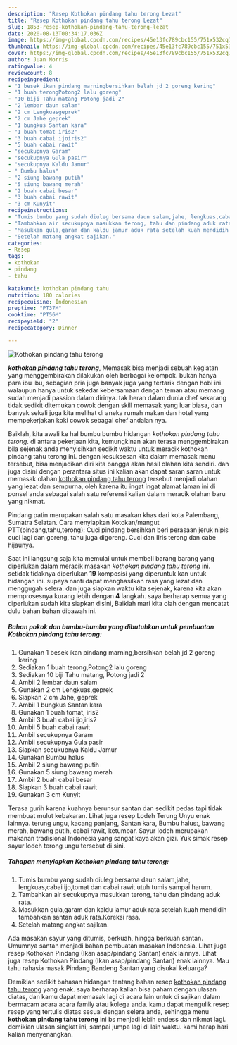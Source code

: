 ```yaml
---
description: "Resep Kothokan pindang tahu terong Lezat"
title: "Resep Kothokan pindang tahu terong Lezat"
slug: 1853-resep-kothokan-pindang-tahu-terong-lezat
date: 2020-08-13T00:34:17.036Z
image: https://img-global.cpcdn.com/recipes/45e13fc789cbc155/751x532cq70/kothokan-pindang-tahu-terong-foto-resep-utama.jpg
thumbnail: https://img-global.cpcdn.com/recipes/45e13fc789cbc155/751x532cq70/kothokan-pindang-tahu-terong-foto-resep-utama.jpg
cover: https://img-global.cpcdn.com/recipes/45e13fc789cbc155/751x532cq70/kothokan-pindang-tahu-terong-foto-resep-utama.jpg
author: Juan Morris
ratingvalue: 4
reviewcount: 8
recipeingredient:
- "1 besek ikan pindang marningbersihkan belah jd 2 goreng kering"
- "1 buah terongPotong2 lalu goreng"
- "10 biji Tahu matang Potong jadi 2"
- "2 lembar daun salam"
- "2 cm Lengkuasgeprek"
- "2 cm Jahe geprek"
- "1 bungkus Santan kara"
- "1 buah tomat iris2"
- "3 buah cabai ijoiris2"
- "5 buah cabai rawit"
- "secukupnya Garam"
- "secukupnya Gula pasir"
- "secukupnya Kaldu Jamur"
- " Bumbu halus"
- "2 siung bawang putih"
- "5 siung bawang merah"
- "2 buah cabai besar"
- "3 buah cabai rawit"
- "3 cm Kunyit"
recipeinstructions:
- "Tumis bumbu yang sudah diuleg bersama daun salam,jahe, lengkuas,cabai ijo,tomat dan cabai rawit utuh tumis sampai harum."
- "Tambahkan air secukupnya masukkan terong, tahu dan pindang aduk rata."
- "Masukkan gula,garam dan kaldu jamur aduk rata setelah kuah mendidih tambahkan santan aduk rata.Koreksi rasa."
- "Setelah matang angkat sajikan."
categories:
- Resep
tags:
- kothokan
- pindang
- tahu

katakunci: kothokan pindang tahu 
nutrition: 180 calories
recipecuisine: Indonesian
preptime: "PT37M"
cooktime: "PT56M"
recipeyield: "2"
recipecategory: Dinner

---
```



![Kothokan pindang tahu terong](https://img-global.cpcdn.com/recipes/45e13fc789cbc155/751x532cq70/kothokan-pindang-tahu-terong-foto-resep-utama.jpg)

<b><i>kothokan pindang tahu terong</i></b>, Memasak bisa menjadi sebuah kegiatan yang menggembirakan dilakukan oleh berbagai kelompok. bukan hanya para ibu ibu, sebagian pria juga banyak juga yang tertarik dengan hobi ini. walaupun hanya untuk sekedar kebersamaan dengan teman atau memang sudah menjadi passion dalam dirinya. tak heran dalam dunia chef sekarang tidak sedikit ditemukan cowok dengan skill memasak yang luar biasa, dan banyak sekali juga kita melihat di aneka rumah makan dan hotel yang mempekerjakan koki cowok sebagai chef andalan nya.

Baiklah, kita awali ke hal bumbu bumbu hidangan <i>kothokan pindang tahu terong</i>. di antara pekerjaan kita, kemungkinan akan terasa menggembirakan bila sejenak anda menyisihkan sedikit waktu untuk meracik kothokan pindang tahu terong ini. dengan kesuksesan kita dalam memasak menu tersebut, bisa menjadikan diri kita bangga akan hasil olahan kita sendiri. dan juga disini dengan perantara situs ini kalian akan dapat saran saran untuk memasak olahan <u>kothokan pindang tahu terong</u> tersebut menjadi olahan yang lezat dan sempurna, oleh karena itu ingat ingat alamat laman ini di ponsel anda sebagai salah satu referensi kalian dalam meracik olahan baru yang nikmat.

Pindang patin merupakan salah satu masakan khas dari kota Palembang, Sumatra Selatan. Cara menyiapkan Kotokan/mangut PTT(pindang,tahu,terong): Cuci pindang bersihkan beri perasaan jeruk nipis cuci lagi dan goreng, tahu juga digoreng. Cuci dan IIris terong dan cabe hijaunya.


Saat ini langsung saja kita memulai untuk membeli barang barang yang diperlukan dalam meracik masakan <u><i>kothokan pindang tahu terong</i></u> ini. setidak tidaknya diperlukan <b>19</b> komposisi yang diperuntuk kan untuk hidangan ini. supaya nanti dapat menghasilkan rasa yang lezat dan menggugah selera. dan juga siapkan waktu kita sejenak, karena kita akan memprosesnya kurang lebih dengan <b>4</b> langkah. saya berharap semua yang diperlukan sudah kita siapkan disini, Baiklah mari kita olah dengan mencatat dulu bahan bahan dibawah ini.

<!--inarticleads1-->

##### Bahan pokok dan bumbu-bumbu yang dibutuhkan untuk pembuatan Kothokan pindang tahu terong:

1. Gunakan 1 besek ikan pindang marning,bersihkan belah jd 2 goreng kering
1. Sediakan 1 buah terong,Potong2 lalu goreng
1. Sediakan 10 biji Tahu matang, Potong jadi 2
1. Ambil 2 lembar daun salam
1. Gunakan 2 cm Lengkuas,geprek
1. Siapkan 2 cm Jahe, geprek
1. Ambil 1 bungkus Santan kara
1. Gunakan 1 buah tomat, iris2
1. Ambil 3 buah cabai ijo,iris2
1. Ambil 5 buah cabai rawit
1. Ambil secukupnya Garam
1. Ambil secukupnya Gula pasir
1. Siapkan secukupnya Kaldu Jamur
1. Gunakan  Bumbu halus
1. Ambil 2 siung bawang putih
1. Gunakan 5 siung bawang merah
1. Ambil 2 buah cabai besar
1. Siapkan 3 buah cabai rawit
1. Gunakan 3 cm Kunyit


Terasa gurih karena kuahnya berunsur santan dan sedikit pedas tapi tidak membuat mulut kebakaran. Lihat juga resep Lodeh Terung Unyu enak lainnya. terung ungu, kacang panjang, Santan kara, Bumbu halus:, bawang merah, bawang putih, cabai rawit, ketumbar. Sayur lodeh merupakan makanan tradisional Indonesia yang sangat kaya akan gizi. Yuk simak resep sayur lodeh terong ungu tersebut di sini. 

<!--inarticleads2-->

##### Tahapan menyiapkan Kothokan pindang tahu terong:

1. Tumis bumbu yang sudah diuleg bersama daun salam,jahe, lengkuas,cabai ijo,tomat dan cabai rawit utuh tumis sampai harum.
1. Tambahkan air secukupnya masukkan terong, tahu dan pindang aduk rata.
1. Masukkan gula,garam dan kaldu jamur aduk rata setelah kuah mendidih tambahkan santan aduk rata.Koreksi rasa.
1. Setelah matang angkat sajikan.


Ada masakan sayur yang ditumis, berkuah, hingga berkuah santan. Umumnya santan menjadi bahan pembuatan masakan Indonesia. Lihat juga resep Kothokan Pindang (Ikan asap/pindang Santan) enak lainnya. Lihat juga resep Kothokan Pindang (Ikan asap/pindang Santan) enak lainnya. Mau tahu rahasia masak Pindang Bandeng Santan yang disukai keluarga? 

Demikian sedikit bahasan hidangan tentang bahan resep <u>kothokan pindang tahu terong</u> yang enak. saya berharap kalian bisa paham dengan ulasan diatas, dan kamu dapat memasak lagi di acara lain untuk di sajikan dalam bermacam acara acara family atau kolega anda. kamu dapat mengulik resep resep yang tertulis diatas sesuai dengan selera anda, sehingga menu <b>kothokan pindang tahu terong</b> ini bs menjadi lebih endess dan nikmat lagi. demikian ulasan singkat ini, sampai jumpa lagi di lain waktu. kami harap hari kalian menyenangkan.
